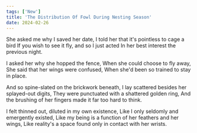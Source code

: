 ```yaml
---
tags: ['New']
title: 'The Distribution Of Fowl During Nesting Season'
date: 2024-02-26
---
```


She asked me why I saved her date,
I told her that it's pointless to cage a bird
If you wish to see it fly, and so I just acted
In her best interest the previous night.

I asked her why she hopped the fence,
When she could choose to fly away,
She said that her wings were confused,
When she'd been so trained to stay in place.

And so spine-slated on the brickwork beneath,
I lay scattered besides her splayed-out digits,
They were punctuated with a shattered golden ring,
And the brushing of her fingers made it far too hard to think.

I felt thinned out, diluted in my own existence,
Like I only seldomly and emergently existed,
Like my being is a function of her feathers and her wings,
Like reality's a space found only in contact with her wrists.
